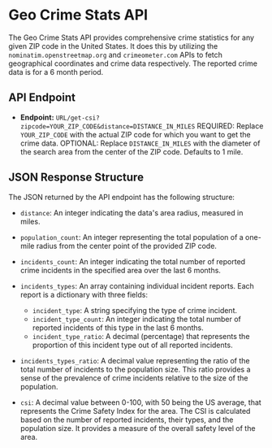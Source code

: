# Geo Crime Stats API

The Geo Crime Stats API provides comprehensive crime statistics for any given ZIP code in the United States. It does this by utilizing the `nominatim.openstreetmap.org` and `crimeometer.com` APIs to fetch geographical coordinates and crime data respectively. The reported crime data is for a 6 month period.

## API Endpoint

- **Endpoint:** `URL/get-csi?zipcode=YOUR_ZIP_CODE&distance=DISTANCE_IN_MILES`
REQUIRED: Replace `YOUR_ZIP_CODE` with the actual ZIP code for which you want to get the crime data.
OPTIONAL: Replace `DISTANCE_IN_MILES` with the diameter of the search area from the center of the ZIP code. Defaults to 1 mile.

## JSON Response Structure
The JSON returned by the API endpoint has the following structure:

- `distance`: An integer indicating the data's area radius, measured in miles.
  
- `population_count`: An integer representing the total population of a one-mile radius from the center point of the provided ZIP code.

- `incidents_count`: An integer indicating the total number of reported crime incidents in the specified area over the last 6 months.

- `incidents_types`: An array containing individual incident reports. Each report is a dictionary with three fields:
  - `incident_type`: A string specifying the type of crime incident.
  - `incident_type_count`: An integer indicating the total number of reported incidents of this type in the last 6 months.
  - `incident_type_ratio`: A decimal (percentage) that represents the proportion of this incident type out of all reported incidents.

- `incidents_types_ratio`: A decimal value representing the ratio of the total number of incidents to the population size. This ratio provides a sense of the prevalence of crime incidents relative to the size of the population.

- `csi`: A decimal value between 0-100, with 50 being the US average, that represents the Crime Safety Index for the area. The CSI is calculated based on the number of reported incidents, their types, and the population size. It provides a measure of the overall safety level of the area.
